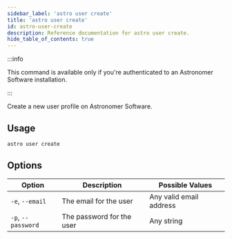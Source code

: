 ```yaml
---
sidebar_label: 'astro user create'
title: 'astro user create'
id: astro-user-create
description: Reference documentation for astro user create.
hide_table_of_contents: true
---
```


:::info 

This command is available only if you're authenticated to an Astronomer Software installation. 

:::

Create a new user profile on Astronomer Software. 

## Usage 

```sh
astro user create
```

## Options 

| Option              | Description                                                                                   | Possible Values                                 |
| ------------------- | --------------------------------------------------------------------------------------------- | ----------------------------------------------- |
| `-e`, `--email` | The email for the user           | Any valid email address |
| `-p`, `--password` | The password for the user           | Any string |
